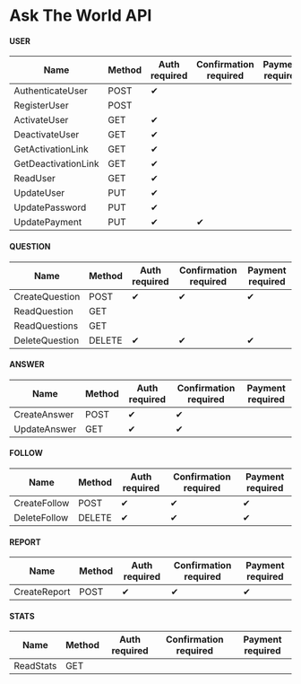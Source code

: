 # Ask The World API

#### USER

| Name | Method | Auth required | Confirmation required | Payment required |
| ------ | ------ | ------ | ------ | ------ |
| AuthenticateUser | POST | ✔ |||
| RegisterUser | POST ||||
| ActivateUser | GET | ✔ |||
| DeactivateUser | GET | ✔ |||
| GetActivationLink | GET | ✔ |||
| GetDeactivationLink | GET | ✔ |||
| ReadUser | GET | ✔ |||
| UpdateUser | PUT | ✔ |||
| UpdatePassword | PUT | ✔ |||
| UpdatePayment | PUT | ✔ | ✔ ||

#### QUESTION

| Name | Method | Auth required | Confirmation required | Payment required |
| ------ | ------ | ------ | ------ | ------ |
| CreateQuestion | POST | ✔ | ✔ | ✔ |
| ReadQuestion | GET ||||
| ReadQuestions | GET ||||
| DeleteQuestion | DELETE | ✔ | ✔ | ✔ |

#### ANSWER

| Name | Method | Auth required | Confirmation required | Payment required |
| ------ | ------ | ------ | ------ | ------ |
| CreateAnswer | POST | ✔ | ✔ ||
| UpdateAnswer | GET | ✔ | ✔ ||

#### FOLLOW

| Name | Method | Auth required | Confirmation required | Payment required |
| ------ | ------ | ------ | ------ | ------ |
| CreateFollow | POST | ✔ | ✔ | ✔ |
| DeleteFollow | DELETE | ✔ | ✔ | ✔ |

#### REPORT

| Name | Method | Auth required | Confirmation required | Payment required |
| ------ | ------ | ------ | ------ | ------ |
| CreateReport | POST | ✔ | ✔ | ✔ |

#### STATS

| Name | Method | Auth required | Confirmation required | Payment required |
| ------ | ------ | ------ | ------ | ------ |
| ReadStats | GET ||||
